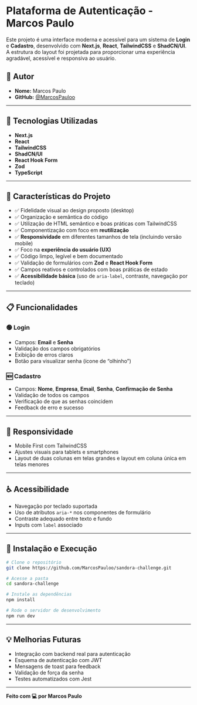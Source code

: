 # Plataforma de Autenticação - Marcos Paulo

Este projeto é uma interface moderna e acessível para um sistema de **Login** e **Cadastro**, desenvolvido com **Next.js**, **React**, **TailwindCSS** e **ShadCN/UI**. A estrutura do layout foi projetada para proporcionar uma experiência agradável, acessível e responsiva ao usuário.

## 👤 Autor

- **Nome:** Marcos Paulo  
- **GitHub:** [@MarcosPauloo](https://github.com/MarcosPauloo)

---

## 🚀 Tecnologias Utilizadas

- **Next.js**
- **React**
- **TailwindCSS**
- **ShadCN/UI**
- **React Hook Form**
- **Zod**
- **TypeScript**

---

## 🎨 Características do Projeto

- ✅ Fidelidade visual ao design proposto (desktop)
- ✅ Organização e semântica do código
- ✅ Utilização de HTML semântico e boas práticas com TailwindCSS
- ✅ Componentização com foco em **reutilização**
- ✅ **Responsividade** em diferentes tamanhos de tela (incluindo versão mobile)
- ✅ Foco na **experiência do usuário (UX)**
- ✅ Código limpo, legível e bem documentado
- ✅ Validação de formulários com **Zod** e **React Hook Form**
- ✅ Campos reativos e controlados com boas práticas de estado
- ✅ **Acessibilidade básica** (uso de `aria-label`, contraste, navegação por teclado)

---

## 📋 Funcionalidades

### 🟢 Login
- Campos: **Email** e **Senha**
- Validação dos campos obrigatórios
- Exibição de erros claros
- Botão para visualizar senha (ícone de “olhinho”)

### 🆕 Cadastro
- Campos: **Nome**, **Empresa**, **Email**, **Senha**, **Confirmação de Senha**
- Validação de todos os campos
- Verificação de que as senhas coincidem
- Feedback de erro e sucesso

---

## 📱 Responsividade

- Mobile First com TailwindCSS
- Ajustes visuais para tablets e smartphones
- Layout de duas colunas em telas grandes e layout em coluna única em telas menores

---

## ♿ Acessibilidade

- Navegação por teclado suportada
- Uso de atributos `aria-*` nos componentes de formulário
- Contraste adequado entre texto e fundo
- Inputs com `label` associado

---

## 🧪 Instalação e Execução

```bash
# Clone o repositório
git clone https://github.com/MarcosPauloo/sandora-challenge.git

# Acesse a pasta
cd sandora-challenge

# Instale as dependências
npm install

# Rode o servidor de desenvolvimento
npm run dev
```

---

## 💡 Melhorias Futuras

- Integração com backend real para autenticação
- Esquema de autenticação com JWT
- Mensagens de toast para feedback
- Validação de força da senha
- Testes automatizados com Jest

---

**Feito com 💻 por Marcos Paulo**